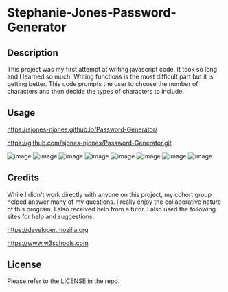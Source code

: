 # Stephanie-Jones-Password-Generator

## Description

This project was my first attempt at writing javascript code. It took so long and I learned so much. Writing functions is the most difficult part but it is getting better. This code prompts the user to choose the number of characters and then decide the types of characters to include.   
  
## Usage

https://sjones-njones.github.io/Password-Generator/

https://github.com/sjones-njones/Password-Generator.git

![image](https://github.com/sjones-njones/Password_Generator/assets/132145599/3fe45d82-0a59-4aa7-aa83-c6718242f4f3)
![image](https://github.com/sjones-njones/Password_Generator/assets/132145599/ec626c28-eec2-490f-9273-f00dcca7306d)
![image](https://github.com/sjones-njones/Password_Generator/assets/132145599/cd21f41f-e386-44ed-8265-62293a5f4944)
![image](https://github.com/sjones-njones/Password_Generator/assets/132145599/1781e747-ec8c-4c8d-8979-4b43b4726154)
![image](https://github.com/sjones-njones/Password_Generator/assets/132145599/2636400d-c465-4529-80f7-38ae683a06eb)
![image](https://github.com/sjones-njones/Password_Generator/assets/132145599/eeb88a56-490d-4f3d-a20d-0395324d7851)
![image](https://github.com/sjones-njones/Password_Generator/assets/132145599/631f12c0-43b2-4f72-8496-084543be19e5)
![image](https://github.com/sjones-njones/Password_Generator/assets/132145599/3eee0f31-7083-40c3-8a63-6ffd75c8b365)



## Credits

While I didn't work directly with anyone on this project, my cohort group helped answer many of my questions. I really enjoy the collaborative nature of this program.  I also received help from a tutor. I also used the following sites for help and suggestions.

https://developer.mozilla.org

https://www.w3schools.com

## License

Please refer to the LICENSE in the repo.
 
